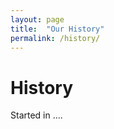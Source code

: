```yaml
---
layout: page
title:  "Our History"
permalink: /history/
---
```


<h1> History </h1>
Started in ....